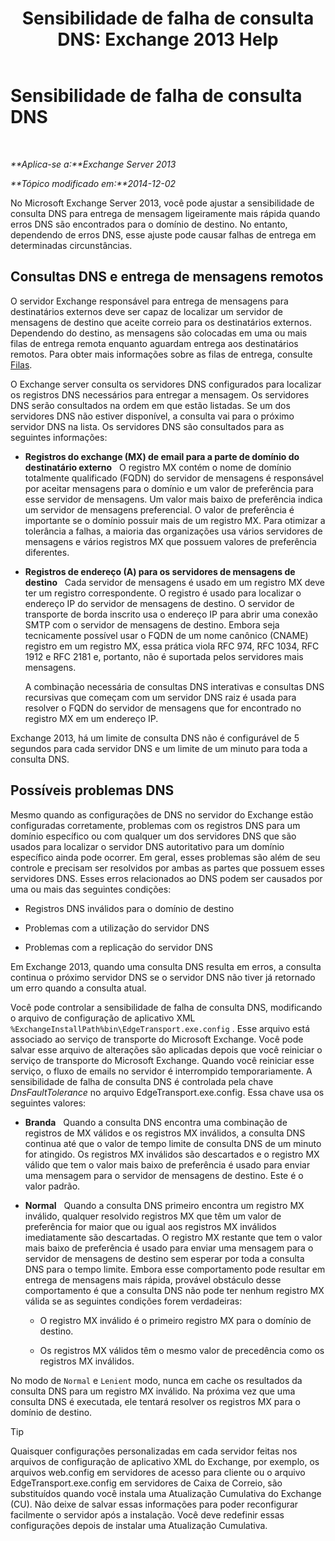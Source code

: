 ﻿---
title: 'Sensibilidade de falha de consulta DNS: Exchange 2013 Help'
TOCTitle: Sensibilidade de falha de consulta DNS
ms:assetid: a3c3980c-20ca-4b54-a2e6-76d49af620b4
ms:mtpsurl: https://technet.microsoft.com/pt-br/library/Bb676467(v=EXCHG.150)
ms:contentKeyID: 52058864
ms.date: 05/22/2018
mtps_version: v=EXCHG.150
ms.translationtype: MT
---

# Sensibilidade de falha de consulta DNS

 

_**Aplica-se a:**Exchange Server 2013_

_**Tópico modificado em:**2014-12-02_

No Microsoft Exchange Server 2013, você pode ajustar a sensibilidade de consulta DNS para entrega de mensagem ligeiramente mais rápida quando erros DNS são encontrados para o domínio de destino. No entanto, dependendo de erros DNS, esse ajuste pode causar falhas de entrega em determinadas circunstâncias.

## Consultas DNS e entrega de mensagens remotos

O servidor Exchange responsável para entrega de mensagens para destinatários externos deve ser capaz de localizar um servidor de mensagens de destino que aceite correio para os destinatários externos. Dependendo do destino, as mensagens são colocadas em uma ou mais filas de entrega remota enquanto aguardam entrega aos destinatários remotos. Para obter mais informações sobre as filas de entrega, consulte [Filas](queues-exchange-2013-help.md).

O Exchange server consulta os servidores DNS configurados para localizar os registros DNS necessários para entregar a mensagem. Os servidores DNS serão consultados na ordem em que estão listadas. Se um dos servidores DNS não estiver disponível, a consulta vai para o próximo servidor DNS na lista. Os servidores DNS são consultados para as seguintes informações:

  - **Registros do exchange (MX) de email para a parte de domínio do destinatário externo**   O registro MX contém o nome de domínio totalmente qualificado (FQDN) do servidor de mensagens é responsável por aceitar mensagens para o domínio e um valor de preferência para esse servidor de mensagens. Um valor mais baixo de preferência indica um servidor de mensagens preferencial. O valor de preferência é importante se o domínio possuir mais de um registro MX. Para otimizar a tolerância a falhas, a maioria das organizações usa vários servidores de mensagens e vários registros MX que possuem valores de preferência diferentes.

  - **Registros de endereço (A) para os servidores de mensagens de destino**   Cada servidor de mensagens é usado em um registro MX deve ter um registro correspondente. O registro é usado para localizar o endereço IP do servidor de mensagens de destino. O servidor de transporte de borda inscrito usa o endereço IP para abrir uma conexão SMTP com o servidor de mensagens de destino. Embora seja tecnicamente possível usar o FQDN de um nome canônico (CNAME) registro em um registro MX, essa prática viola RFC 974, RFC 1034, RFC 1912 e RFC 2181 e, portanto, não é suportada pelos servidores mais mensagens.
    
    A combinação necessária de consultas DNS interativas e consultas DNS recursivas que começam com um servidor DNS raiz é usada para resolver o FQDN do servidor de mensagens que for encontrado no registro MX em um endereço IP.

Exchange 2013, há um limite de consulta DNS não é configurável de 5 segundos para cada servidor DNS e um limite de um minuto para toda a consulta DNS.

## Possíveis problemas DNS

Mesmo quando as configurações de DNS no servidor do Exchange estão configuradas corretamente, problemas com os registros DNS para um domínio específico ou com qualquer um dos servidores DNS que são usados para localizar o servidor DNS autoritativo para um domínio específico ainda pode ocorrer. Em geral, esses problemas são além de seu controle e precisam ser resolvidos por ambas as partes que possuem esses servidores DNS. Esses erros relacionados ao DNS podem ser causados por uma ou mais das seguintes condições:

  - Registros DNS inválidos para o domínio de destino

  - Problemas com a utilização do servidor DNS

  - Problemas com a replicação do servidor DNS

Em Exchange 2013, quando uma consulta DNS resulta em erros, a consulta continua o próximo servidor DNS se o servidor DNS não tiver já retornado um erro quando a consulta atual.

Você pode controlar a sensibilidade de falha de consulta DNS, modificando o arquivo de configuração de aplicativo XML `%ExchangeInstallPath%bin\EdgeTransport.exe.config` . Esse arquivo está associado ao serviço de transporte do Microsoft Exchange. Você pode salvar esse arquivo de alterações são aplicadas depois que você reiniciar o serviço de transporte do Microsoft Exchange. Quando você reiniciar esse serviço, o fluxo de emails no servidor é interrompido temporariamente. A sensibilidade de falha de consulta DNS é controlada pela chave *DnsFaultTolerance* no arquivo EdgeTransport.exe.config. Essa chave usa os seguintes valores:

  - **Branda**   Quando a consulta DNS encontra uma combinação de registros de MX válidos e os registros MX inválidos, a consulta DNS continua até que o valor de tempo limite de consulta DNS de um minuto for atingido. Os registros MX inválidos são descartados e o registro MX válido que tem o valor mais baixo de preferência é usado para enviar uma mensagem para o servidor de mensagens de destino. Este é o valor padrão.

  - **Normal**   Quando a consulta DNS primeiro encontra um registro MX inválido, qualquer resolvido registros MX que têm um valor de preferência for maior que ou igual aos registros MX inválidos imediatamente são descartadas. O registro MX restante que tem o valor mais baixo de preferência é usado para enviar uma mensagem para o servidor de mensagens de destino sem esperar por toda a consulta DNS para o tempo limite. Embora esse comportamento pode resultar em entrega de mensagens mais rápida, provável obstáculo desse comportamento é que a consulta DNS não pode ter nenhum registro MX válida se as seguintes condições forem verdadeiras:
    
      - O registro MX inválido é o primeiro registro MX para o domínio de destino.
    
      - Os registros MX válidos têm o mesmo valor de precedência como os registros MX inválidos.

No modo de `Normal` e `Lenient` modo, nunca em cache os resultados da consulta DNS para um registro MX inválido. Na próxima vez que uma consulta DNS é executada, ele tentará resolver os registros MX para o domínio de destino.


> [!TIP]
> Quaisquer configurações personalizadas em cada servidor feitas nos arquivos de configuração de aplicativo XML do Exchange, por exemplo, os arquivos web.config em servidores de acesso para cliente ou o arquivo EdgeTransport.exe.config em servidores de Caixa de Correio, são substituídos quando você instala uma Atualização Cumulativa do Exchange (CU). Não deixe de salvar essas informações para poder reconfigurar facilmente o servidor após a instalação. Você deve redefinir essas configurações depois de instalar uma Atualização Cumulativa.


